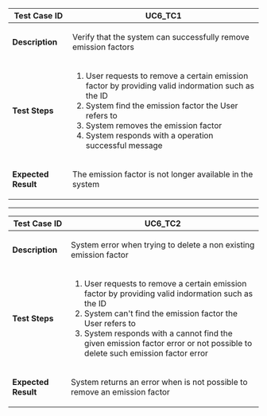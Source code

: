 <table>
<thead>
<tr>
<th>Test Case ID</th>
<th>UC6_TC1</th>
</tr>
</thead>
<tbody>
<tr>
<td>

**Description**

</td>
<td>

Verify that the system can successfully remove emission factors

</td>
</tr>
<tr>
<td>

**Test Steps**

</td>
<td>

1. User requests to remove a certain emission factor by providing valid indormation such as the ID
2. System find the emission factor the User refers to
3. System removes the emission factor
4. System responds with a operation successful message
   
</td>
</tr>
<tr>
<td>

**Expected Result**

</td>
<td>

The emission factor is not longer available in the system

</td>
</tr>
</tbody>
</table>

----

<table>
<thead>
<tr>
<th>Test Case ID</th>
<th>UC6_TC2</th>
</tr>
</thead>
<tbody>
<tr>
<td>

**Description**

</td>
<td>

System error when trying to delete a non existing emission factor

</td>
</tr>
<tr>
<td>

**Test Steps**

</td>
<td>

1. User requests to remove a certain emission factor by providing valid indormation such as the ID
2. System can't find the emission factor the User refers to
3. System responds with a cannot find the given emission factor error or not possible to delete such emission factor error
   
</td>
</tr>
<tr>
<td>

**Expected Result**

</td>
<td>

System returns an error when is not possible to remove an emission factor

</td>
</tr>
</tbody>
</table>
